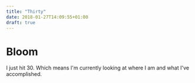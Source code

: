 ```yaml
---
title: "Thirty"
date: 2018-01-27T14:09:55+01:00
draft: true
---
```


# Bloom

I just hit 30. Which means I'm currently looking at where I am and what I've accomplished.
